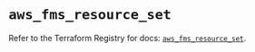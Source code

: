 # `aws_fms_resource_set`

Refer to the Terraform Registry for docs: [`aws_fms_resource_set`](https://registry.terraform.io/providers/hashicorp/aws/6.13.0/docs/resources/fms_resource_set).

